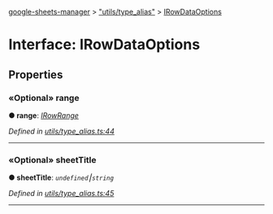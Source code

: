 [google-sheets-manager](../README.md) > ["utils/type_alias"](../modules/_utils_type_alias_.md) > [IRowDataOptions](../interfaces/_utils_type_alias_.irowdataoptions.md)



# Interface: IRowDataOptions


## Properties
<a id="range"></a>

### «Optional» range

**●  range**:  *[IRowRange](_utils_type_alias_.irowrange.md)* 

*Defined in [utils/type_alias.ts:44](https://github.com/AbdelrahmanRamadan/google-sheets-manager/blob/06574e0/src/utils/type_alias.ts#L44)*





___

<a id="sheettitle"></a>

### «Optional» sheetTitle

**●  sheetTitle**:  *`undefined`⎮`string`* 

*Defined in [utils/type_alias.ts:45](https://github.com/AbdelrahmanRamadan/google-sheets-manager/blob/06574e0/src/utils/type_alias.ts#L45)*





___


